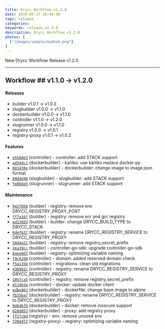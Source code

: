 ```yaml
---
title: Drycc Workflow v1.2.0
date: 2019-05-17 10:44:40
tags: release
categories: 
keywords: release,v1.2.0
description: Drycc Workflow v1.2.0
photos: [
  ["/images/sample/mydesk.png"]
] 
---
```


New Drycc Workflow Release v1.2.0
<!--more-->

---

## Workflow ## v1.1.0 -> v1.2.0

#### Releases

- builder v1.0.1 -> v1.0.2
- slugbuilder v1.0.0 -> v1.1.0
- dockerbuilder v1.0.0 -> v1.1.0
- controller v1.1.0 -> v1.2.0
- slugrunner v1.0.0 -> v1.1.0
- registry v1.0.0 -> v1.0.1
- registry-proxy v1.0.1 -> v1.0.2


#### Features

- [`e5584e3`](https://api.github.com/repos/drycc/controller/git/trees/e5584e32ef02329fd091a7a4d3f40bac9894d5a4) (controller) - controller: add STACK support
- [`ad34dc1`](https://api.github.com/repos/drycc/dockerbuilder/git/trees/ad34dc1a501aada4aa2f8ceeb7eefa9fed6baf75) (dockerbuilder) - kaniko: use kaniko replace docker-py
- [`b81430e`](https://api.github.com/repos/drycc/dockerbuilder/git/trees/b81430e8d7ac10167450667cf41e2f9efada6cca) (dockerbuilder) - dockerbuilder: change image to image.json format
- [`60dde96`](https://api.github.com/repos/drycc/slugbuilder/git/trees/60dde96064c69aa7578476c2e4855680f5186706) (slugbuilder) - slugbuilder: add STACK support
- [`fe8b6e5`](https://api.github.com/repos/drycc/slugrunner/git/trees/fe8b6e56dd1a9334844581183bb16eb3d59df366) (slugrunner) - slugrunner: add STACK support

#### Maintenance

- [`942f050`](https://api.github.com/repos/drycc/builder/git/trees/942f050ec90f771262cbb5634f5df8d5a3818a5d) (builder) - registry: remove env DRYCC_REGISTRY_PROXY_PORT
- [`ff7a16f`](https://api.github.com/repos/drycc/builder/git/trees/ff7a16f53ac78dac0c334a9718cdc76c65400732) (builder) - registry: remove ecr and gcr registry
- [`ad13683`](https://api.github.com/repos/drycc/builder/git/trees/ad13683ce634c9b4835f45d2b474bac16ca52baa) (builder) - builder: change DRYCC_BUILD_TYPE to DRYCC_STACK
- [`6def637`](https://api.github.com/repos/drycc/builder/git/trees/6def637d5331330940d0a94cf6313a4bcb67fec0) (builder) - registry: rename DRYCC_REGISTRY_SERVICE to DRYCC_REGISTRY_PROXY
- [`5044e22`](https://api.github.com/repos/drycc/builder/git/trees/5044e223a56ee6283ac8d68a1442a6430b18dd99) (builder) - registry: remove registry_secret_prefix
- [`2ea39cc`](https://api.github.com/repos/drycc/builder/git/trees/2ea39cc0a9dd68fa1baca4b3725a00b9bcf7f89a) (builder) - controller-go-sdk: upgrade controller-go-sdk
- [`6aee0d7`](https://api.github.com/repos/drycc/builder/git/trees/6aee0d7f092b53c37c70d05db076eaae1bbcff44) (builder) - registry: optimizing variable naming
- [`f9c62d9`](https://api.github.com/repos/drycc/controller/git/trees/f9c62d9db809bfe03af33092e71a16e56fc35483) (controller) - domain: added reserved domain check
- [`f5a135b`](https://api.github.com/repos/drycc/controller/git/trees/f5a135be6aa2b319e623fd59bb711705d1cfe13f) (controller) - migrations: clean old migrations
- [`4369b2c`](https://api.github.com/repos/drycc/controller/git/trees/4369b2c2fb6ef861978588a61efa1bfc6a4572ec) (controller) - registry: rename DRYCC_REGISTRY_SERVICE to DRYCC_REGISTRY_PROXY
- [`1057ca5`](https://api.github.com/repos/drycc/controller/git/trees/1057ca59c3ae6bbd85d772f6b49b0c542d7d18c4) (controller) - registry: remove registry_secret_prefix
- [`d114b3e`](https://api.github.com/repos/drycc/controller/git/trees/d114b3e93544624a5f01b1ca71db92d0b33f4e0d) (controller) - docker: update docker client
- [`edbe963`](https://api.github.com/repos/drycc/dockerbuilder/git/trees/edbe9631dcfb34ed50d9e931d36506fa262b6299) (dockerbuilder) - dockerfile: change base image to alpine
- [`fb35baf`](https://api.github.com/repos/drycc/dockerbuilder/git/trees/fb35baf913ff846e08ba79d9ad8195fca1411684) (dockerbuilder) - registry: rename DRYCC_REGISTRY_SERVICE to DRYCC_REGISTRY_PROXY
- [`946dbf6`](https://api.github.com/repos/drycc/dockerbuilder/git/trees/946dbf688474933f821f641f6c027bab68cd9e79) (dockerbuilder) - docker: remove insecure support
- [`628d853`](https://api.github.com/repos/drycc/dockerbuilder/git/trees/628d8532256e32a046268491f2a331dcb608b713) (dockerbuilder) - proxy: add registry proxy
- [`ff27cbd`](https://api.github.com/repos/drycc/registry/git/trees/ff27cbdd27e9dc51ce29b6a68777888ed8737862) (registry) - env: remove unused env
- [`7204d72`](https://api.github.com/repos/drycc/registry-proxy/git/trees/7204d72c00b2d7360a2d3a20833d701e303a9f62) (registry-proxy) - registry: optimizing variable naming